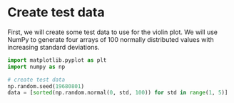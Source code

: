 # Create test data

First, we will create some test data to use for the violin plot. We will use NumPy to generate four arrays of 100 normally distributed values with increasing standard deviations.

```python
import matplotlib.pyplot as plt
import numpy as np

# create test data
np.random.seed(19680801)
data = [sorted(np.random.normal(0, std, 100)) for std in range(1, 5)]
```